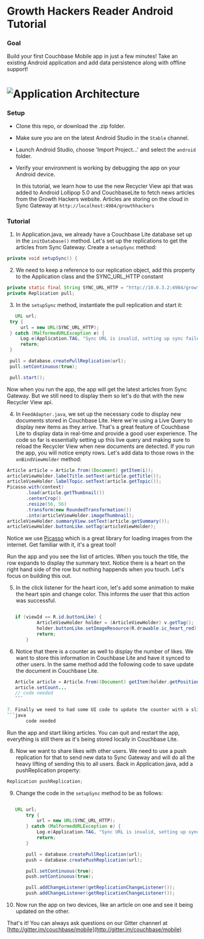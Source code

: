 Growth Hackers Reader Android Tutorial
============

### Goal

Build your first Couchbase Mobile app in just a few minutes! Take an existing Android application
and add data persistence along with offline support!

# ![Application Architecture](https://raw.githubusercontent.com/couchbaselabs/mini-hacks/master/kitchen-sync/topology.png "Typical Couchbase Mobile Architecture")

### Setup

 - Clone this repo, or download the .zip folder.
 - Make sure you are on the latest Android Studio in the `Stable` channel.
 - Launch Android Studio, choose 'Import Project...' and select the `android` folder.
 - Verify your environment is working by debugging the app on your Android device.

 	In this tutorial, we learn how to use the new Recycler View api that was added to Android Lollipop 5.0 and
 	CouchbaseLite to fetch news articles from the Growth Hackers website. Articles are storing on the cloud in Sync Gateway at 
 	`http://localhost:4984/growthhackers`

 ### Tutorial

 1. In Application.java, we already have a Couchbase Lite database set up in the `initDatabase()` method.
 Let's set up the replications to get the articles from Sync Gateway. Create a `setupSync` method:
 
 ```java
 private void setupSync() {
 ```

 2. We need to keep a reference to our replication object, add this property to the Application class and the SYNC_URL_HTTP
 constant
 ```java
 private static final String SYNC_URL_HTTP = "http://10.0.3.2:4984/growthhackers";
 private Replication pull;
 ```


 3. In the `setupSync` method, instantiate the pull replication and start it:
 ```java
	URL url;
  try {
      url = new URL(SYNC_URL_HTTP);
  } catch (MalformedURLException e) {
      Log.e(Application.TAG, "Sync URL is invalid, setting up sync failed");
      return;
  }

  pull = database.createPullReplication(url);
  pull.setContinuous(true);

  pull.start();
 ```
 
 Now when you run the app, the app will get the latest articles from Sync Gateway.
 But we still need to display them so let's do that with the new Recycler View api.

 4. In `FeedAdapter.java`, we set up the necessary code to display new documents stored in Couchbase Lite.
 Here we're using a Live Query to display new items as they arrive. That's a great feature of Couchbase Lite to 
 display data in real-time and provide a good user experience. The code so far is essentially setting up this live query
 and making sure to reload the Recycler View when new documents are detected. If you run the app, you will notice empty rows.
 Let's add data to those rows in the `onBindViewHolder` method:
 ```java
Article article = Article.from((Document) getItem(i));
articleViewHolder.labelTitle.setText(article.getTitle());
articleViewHolder.labelTopic.setText(article.getTopic());
Picasso.with(context)
        .load(article.getThumbnail())
        .centerCrop()
        .resize(56, 56)
        .transform(new RoundedTransformation())
        .into(articleViewHolder.imageThumbnail);
articleViewHolder.summaryView.setText(article.getSummary());
articleViewHolder.buttonLike.setTag(articleViewHolder);
 ```
 
 Notice we use [Picasso](https://github.com/square/picasso) which is a great library for loading images from the internet. Get familiar with it, it's a great tool!
 
 Run the app and you see the list of articles. When you touch the title, the row expands to display the summary text.
 Notice there is a heart on the right hand side of the row but nothing happends when you touch.
 Let's focus on building this out.

 5. In the click listener for the heart icon, let's add some animation to make the heart spin and change color.
 This informs the user that this action was successful.
 ```java
 
	if (viewId == R.id.buttonLike) {
            ArticleViewHolder holder = (ArticleViewHolder) v.getTag();
            holder.buttonLike.setImageResource(R.drawable.ic_heart_red);
            return;
        }
```

 6. Notice that there is a counter as well to display the number of likes. We want to store this information in
 Couchbase Lite and have it synced to other users. In the same method add the following code to save update the document
 in Couchbase Lite.
 ```java
    Article article = Article.from((Document) getItem(holder.getPosition()));
    article.setCount...
    // code needed
    ```

 7. Finally we need to had some UI code to update the counter with a slick animation:
 ```java
        code needed
 ```

  Run the app and start liking articles. You can quit and restart the app, everything is still there as it's being stored
  locally in Couchbase Lite.

 8. Now we want to share likes with other users. We need to use a push replication for that to send
 new data to Sync Gateway and will do all the heavy lifting of sending this to all users.
 Back in Application.java, add a pushReplication property:
 ```java
 Replication pushReplication;
 ```

 9. Change the code in the `setupSync` method to be as follows:
 ```java
 
    URL url;
        try {
            url = new URL(SYNC_URL_HTTP);
        } catch (MalformedURLException e) {
            Log.e(Application.TAG, "Sync URL is invalid, setting up sync failed");
            return;
        }

        pull = database.createPullReplication(url);
        push = database.createPushReplication(url);

        pull.setContinuous(true);
        push.setContinuous(true);

        pull.addChangeListener(getReplicationChangeListener());
        push.addChangeListener(getReplicationChangeListener());
```

 10. Now run the app on two devices, like an article on one and see it being updated on the other.

 
That's it! You can always ask questions on our Gitter channerl at [http://gitter.im/couchbase/mobile](http://gitter.im/couchbase/mobile)
